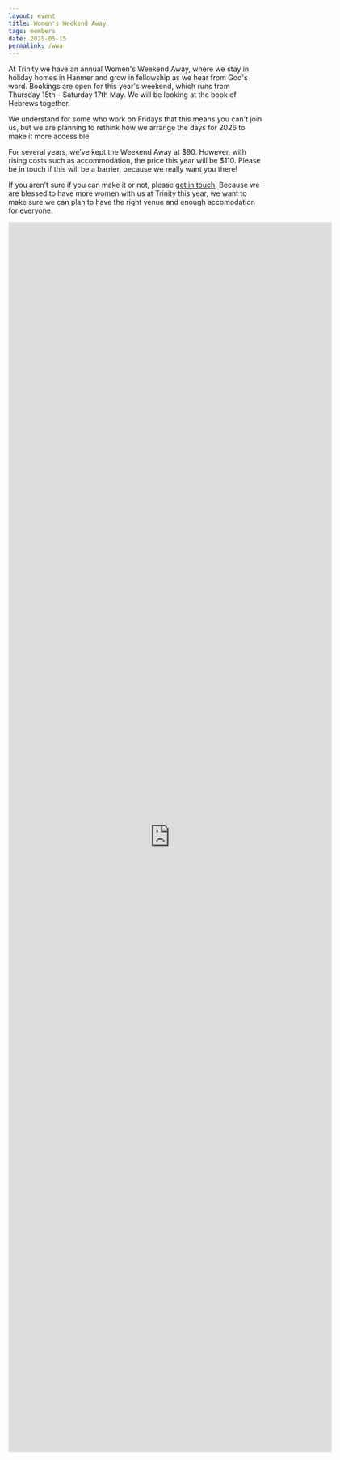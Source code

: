 ```yaml
---
layout: event
title: Women's Weekend Away
tags: members
date: 2025-05-15
permalink: /wwa
---
```


At Trinity we have an annual Women's Weekend Away, where we stay in holiday homes in Hanmer and grow in fellowship as we hear from God's word. Bookings are open for this year's weekend, which runs from Thursday 15th - Saturday 17th May. We will be looking at the book of Hebrews together. 
<!--excerpt end-->

We understand for some who work on Fridays that this means you can't join us, but we are planning to rethink how we arrange the days for 2026 to make it more accessible. 

For several years, we've kept the Weekend Away at $90. However, with rising costs such as accommodation, the price this year will be $110. Please be in touch if this will be a barrier, because we really want you there!

If you aren't sure if you can make it or not, please [get in touch](/contact). Because we are blessed to have more women with us at Trinity this year, we want to make sure we can plan to have the right venue and enough accomodation for everyone.

<iframe src="https://docs.google.com/forms/d/e/1FAIpQLSfx8z-XwWxKtVY-CbTuWPH-LpYiZXp52l9qXebf9KSew63Z6w/viewform?embedded=true" width="640" height="2432" frameborder="0" marginheight="0" marginwidth="0">Loading…</iframe>
